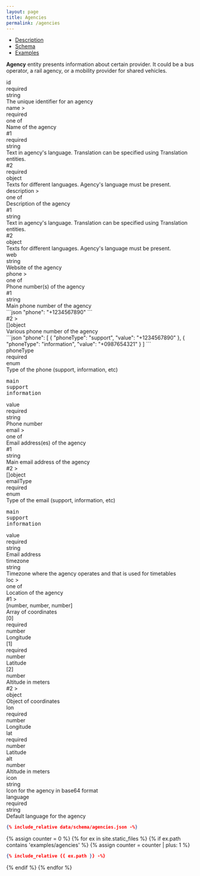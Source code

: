 ```yaml
---
layout: page
title: Agencies
permalink: /agencies
---
```


- [Description](#description)
- [Schema](#schema)
- [Examples](#examples)

**Agency** entity presents information about certain provider. It could be
a bus operator, a rail agency, or a mobility provider for shared vehicles.


<div class="field">
    <div>id<br /><span class="required">required</span></div>
    <div>string</div>
    <div>The unique identifier for an agency</div>
</div>

<div id="block2" class="active" onclick="toggle(event);">
    
<div class="field">
    <div>name&nbsp;&gt;<br /><span class="required">required</span></div>
    <div>one of</div>
    <div>Name of the agency</div>
</div>

</div>
<div id="sub_block2" class="shift">
    
<div class="field">
    <div>#1<br /><span class="required">required</span></div>
    <div>string</div>
    <div>Text in agency's language. Translation can be specified using Translation entities.</div>
</div>

<div class="field">
    <div>#2<br /><span class="required">required</span></div>
    <div>object</div>
    <div>Texts for different languages. Agency's language must be present.</div>
</div>

</div>

<div id="block3" class="active" onclick="toggle(event);">
    
<div class="field">
    <div>description&nbsp;&gt;</div>
    <div>one of</div>
    <div>Description of the agency</div>
</div>

</div>
<div id="sub_block3" class="shift">
    
<div class="field">
    <div>#1</div>
    <div>string</div>
    <div>Text in agency's language. Translation can be specified using Translation entities.</div>
</div>

<div class="field">
    <div>#2</div>
    <div>object</div>
    <div>Texts for different languages. Agency's language must be present.</div>
</div>

</div>

<div class="field">
    <div>web</div>
    <div>string</div>
    <div>Website of the agency</div>
</div>

<div id="block5" class="active" onclick="toggle(event);">
    
<div class="field">
    <div>phone&nbsp;&gt;</div>
    <div>one of</div>
    <div>Phone number(s) of the agency</div>
</div>

</div>
<div id="sub_block5" class="shift">
    
<div class="field">
    <div>#1</div>
    <div>string</div>
    <div>Main phone number of the agency
<div markdown="1">
```json
"phone": "+1234567890"
```
</div>
                </div>
</div>

<div id="block4" class="active" onclick="toggle(event);">
    
<div class="field">
    <div>#2&nbsp;&gt;</div>
    <div>[]object</div>
    <div>Various phone number of the agency
<div markdown="1">
```json
"phone": [
  {
    "phoneType": "support",
    "value": "+1234567890"
  },
  {
    "phoneType": "information",
    "value": "+0987654321"
  }
]
```
</div>
                </div>
</div>

</div>
<div id="sub_block4" class="shift">
    
<div class="field">
    <div>phoneType<br /><span class="required">required</span></div>
    <div>enum</div>
    <div>Type of the phone (support, information, etc)
<pre class="addition">
main
support
information
</pre>
            </div>
</div>

<div class="field">
    <div>value<br /><span class="required">required</span></div>
    <div>string</div>
    <div>Phone number</div>
</div>

</div>

</div>

<div id="block7" class="active" onclick="toggle(event);">
    
<div class="field">
    <div>email&nbsp;&gt;</div>
    <div>one of</div>
    <div>Email address(es) of the agency</div>
</div>

</div>
<div id="sub_block7" class="shift">
    
<div class="field">
    <div>#1</div>
    <div>string</div>
    <div>Main email address of the agency</div>
</div>

<div id="block6" class="active" onclick="toggle(event);">
    
<div class="field">
    <div>#2&nbsp;&gt;</div>
    <div>[]object</div>
    <div></div>
</div>

</div>
<div id="sub_block6" class="shift">
    
<div class="field">
    <div>emailType<br /><span class="required">required</span></div>
    <div>enum</div>
    <div>Type of the email (support, information, etc)
<pre class="addition">
main
support
information
</pre>
            </div>
</div>

<div class="field">
    <div>value<br /><span class="required">required</span></div>
    <div>string</div>
    <div>Email address</div>
</div>

</div>

</div>

<div class="field">
    <div>timezone</div>
    <div>string</div>
    <div>Timezone where the agency operates and that is used for timetables</div>
</div>

<div id="block10" class="active" onclick="toggle(event);">
    
<div class="field">
    <div>loc&nbsp;&gt;</div>
    <div>one of</div>
    <div>Location of the agency</div>
</div>

</div>
<div id="sub_block10" class="shift">
    
<div id="block8" class="active" onclick="toggle(event);">
    
<div class="field">
    <div>#1&nbsp;&gt;</div>
    <div>[number, number, number]</div>
    <div>Array of coordinates</div>
</div>

</div>
<div id="sub_block8" class="shift">
    
<div class="field">
    <div>[0]<br /><span class="required">required</span></div>
    <div>number</div>
    <div>Longitude</div>
</div>

<div class="field">
    <div>[1]<br /><span class="required">required</span></div>
    <div>number</div>
    <div>Latitude</div>
</div>

<div class="field">
    <div>[2]</div>
    <div>number</div>
    <div>Altitude in meters</div>
</div>

</div>

<div id="block9" class="active" onclick="toggle(event);">
    
<div class="field">
    <div>#2&nbsp;&gt;</div>
    <div>object</div>
    <div>Object of coordinates</div>
</div>

</div>
<div id="sub_block9" class="shift">
    
<div class="field">
    <div>lon<br /><span class="required">required</span></div>
    <div>number</div>
    <div>Longitude</div>
</div>

<div class="field">
    <div>lat<br /><span class="required">required</span></div>
    <div>number</div>
    <div>Latitude</div>
</div>

<div class="field">
    <div>alt</div>
    <div>number</div>
    <div>Altitude in meters</div>
</div>

</div>

</div>

<div class="field">
    <div>icon</div>
    <div>string</div>
    <div>Icon for the agency in base64 format</div>
</div>

<div class="field">
    <div>language<br /><span class="required">required</span></div>
    <div>string</div>
    <div>Default language for the agency</div>
</div>


```json
{% include_relative data/schema/agencies.json -%}
```

{% assign counter = 0 %}
{% for ex in site.static_files %}
  {% if ex.path contains 'examples/agencies' %}
  {% assign counter = counter | plus: 1 %}
```json
{% include_relative {{ ex.path }} -%}
```
  {% endif %}
{% endfor %}
